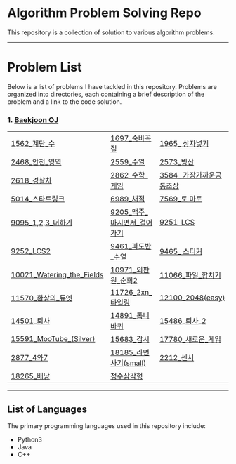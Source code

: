 # Algorithm Problem Solving Repo
This repository is a collection of solution to various algorithm problems.

---
# Problem List
Below is a list of problems I have tackled in this repository. Problems are organized into directories, each containing a brief description of the problem and a link to the code solution.
### 1. [Baekjoon OJ](<https://www.acmicpc.net/>)

| | | |
|---|---|---|
|[1562_계단_수](./Baekjoon_oj/solution/1562_계단_수.md)|[1697_숨바꼭질](./Baekjoon_oj/solution/1697_숨바꼭질.md)|[1965_ 상자넣기](./Baekjoon_oj/solution/1965_상자넣기.md)|
|[2468_안전_영역](./Baekjoon_oj/solution/2468_안전_영역.md)|[2559_수열](./Baekjoon_oj/solution/2559_수열.md)|[2573_빙산](./Baekjoon_oj/solution/2573_빙산.md)|
|[2618_경찰차](./Baekjoon_oj/solution/2618_경찰차.md)|[2862_수학_게임](./Baekjoon_oj/solution/2862_수학_게임.md)|[3584_ 가장가까운공통조상](./Baekjoon_oj/solution/3584_가장가까운공통조상.md)|
|[5014_스타트링크](./Baekjoon_oj/solution/5014_스타트링크.md)|[6989_채점](./Baekjoon_oj/solution/6989_채점.md)|[7569_토 마토](./Baekjoon_oj/solution/7569_토마토.md)|
|[9095_1,2,3_더하기](./Baekjoon_oj/solution/9095_1,2,3_더하기.md)|[9205_맥주_마시면서_걸어가기](./Baekjoon_oj/solution/9205_맥주_마시면서_걸어가기.md)|[9251_LCS](./Baekjoon_oj/solution/9251_LCS.md)|
|[9252_LCS2](./Baekjoon_oj/solution/9252_LCS2.md)|[9461_파도반_수열](./Baekjoon_oj/solution/9461_파도반_수열.md)|[9465_ 스티커](./Baekjoon_oj/solution/9465_스티커.md)|
|[10021_Watering_the_Fields](./Baekjoon_oj/solution/10021_Watering_the_Fields.md)|[10971_외판원_순회2](./Baekjoon_oj/solution/10971_외판원_순회2.md)|[11066_파일_합치기](./Baekjoon_oj/solution/11066_파일_합치기.md)|
|[11570_환상의_듀엣](./Baekjoon_oj/solution/11570_환상의_듀엣.md)|[11726_2xn_타일링](./Baekjoon_oj/solution/11726_2xn_타일링.md)|[12100_2048(easy)](./Baekjoon_oj/solution/12100_2048(easy).md)|
|[14501_퇴사](./Baekjoon_oj/solution/14501_퇴사.md)|[14891_톱니바퀴](./Baekjoon_oj/solution/14891_톱니바퀴.md)|[15486_퇴사_2](./Baekjoon_oj/solution/15486_퇴사_2.md)|
|[15591_MooTube_(Silver)](./Baekjoon_oj/solution/15591_MooTube_(Silver).md)|[15683_감시](./Baekjoon_oj/solution/15683_감시.md)|[17780_새로운_게임](./Baekjoon_oj/solution/17780_새로운_게임.md)|
|[2877_4와7](./Baekjoon_oj/solution/2877_4와7.md)|[18185_라면사기(small)](https://velog.io/@gynhyunkim/%EB%B0%B1%EC%A4%80Python3-18185-%EB%9D%BC%EB%A9%B4-%EC%82%AC%EA%B8%B0-small)|[2212_센서](https://velog.io/@gynhyunkim/%EB%B0%B1%EC%A4%80Python3-2212%EB%B2%88-%EC%84%BC%EC%84%9C)|
|[18265_배낭](https://velog.io/@gynhyunkim/%EB%B0%B1%EC%A4%80Python3-12865%EB%B2%88-%EB%B0%B0%EB%82%AD)|[정수삼각형](https://velog.io/@gynhyunkim/%ED%94%84%EB%A1%9C%EA%B7%B8%EB%9E%98%EB%A8%B8%EC%8A%A4Java-%EC%A0%95%EC%88%98-%EC%82%BC%EA%B0%81%ED%98%95-%ED%92%80%EC%9D%B4)||
---
## List of Languages
The primary programming languages used in this repository include:
- Python3 
- Java 
- C++
